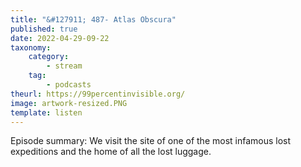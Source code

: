 ```yaml
---
title: "&#127911; 487- Atlas Obscura"
published: true
date: 2022-04-29-09-22
taxonomy:
    category:
        - stream
    tag:
        - podcasts
theurl: https://99percentinvisible.org/
image: artwork-resized.PNG
template: listen
---
```


Episode summary: We visit the site of one of the most infamous lost expeditions and the home of all the lost luggage.
